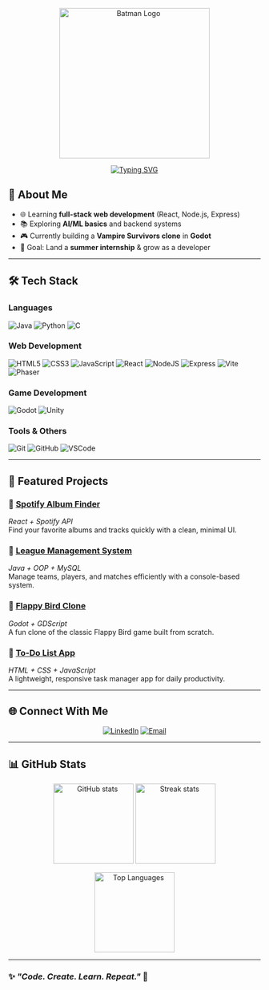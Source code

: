<!-- 🦇 Batman Header -->
<p align="center">
  <img src="https://upload.wikimedia.org/wikipedia/commons/8/8a/Batman_logo.svg" alt="Batman Logo" width="300"/>
</p>

<!-- Typing Animation -->
<p align="center">
  <a href="https://github.com/raahim152">
    <img src="https://readme-typing-svg.herokuapp.com?font=Fira+Code&size=26&pause=1000&color=FFD700&center=true&vCenter=true&width=650&lines=Web+Developer;Game+Developer;Software+Engineer+in+Making" alt="Typing SVG" />
  </a>
</p>


## 👋 **About Me**

* 🌐 Learning **full-stack web development** (React, Node.js, Express)  
* 📚 Exploring **AI/ML basics** and backend systems  
* 🎮 Currently building a **Vampire Survivors clone** in **Godot**  
* 🎯 Goal: Land a **summer internship** & grow as a developer  

---

## 🛠️ **Tech Stack**

### **Languages**

![Java](https://img.shields.io/badge/Java-000000?style=for-the-badge&logo=openjdk&logoColor=FFD700)
![Python](https://img.shields.io/badge/Python-000000?style=for-the-badge&logo=python&logoColor=FFD700)
![C](https://img.shields.io/badge/C-000000?style=for-the-badge&logo=c&logoColor=FFD700)

### **Web Development**

![HTML5](https://img.shields.io/badge/HTML5-000000?style=for-the-badge&logo=html5&logoColor=FFD700)
![CSS3](https://img.shields.io/badge/CSS3-000000?style=for-the-badge&logo=css3&logoColor=FFD700)
![JavaScript](https://img.shields.io/badge/JavaScript-000000?style=for-the-badge&logo=javascript&logoColor=FFD700)
![React](https://img.shields.io/badge/React-000000?style=for-the-badge&logo=react&logoColor=FFD700)
![NodeJS](https://img.shields.io/badge/Node.js-000000?style=for-the-badge&logo=node.js&logoColor=FFD700)
![Express](https://img.shields.io/badge/Express-000000?style=for-the-badge&logo=express&logoColor=FFD700)
![Vite](https://img.shields.io/badge/Vite-000000?style=for-the-badge&logo=vite&logoColor=FFD700)
![Phaser](https://img.shields.io/badge/Phaser-000000?style=for-the-badge&logo=phaser&logoColor=FFD700)

### **Game Development**

![Godot](https://img.shields.io/badge/Godot-000000?style=for-the-badge&logo=godot-engine&logoColor=FFD700)
![Unity](https://img.shields.io/badge/Unity-000000?style=for-the-badge&logo=unity&logoColor=FFD700)

### **Tools & Others**

![Git](https://img.shields.io/badge/Git-000000?style=for-the-badge&logo=git&logoColor=FFD700)
![GitHub](https://img.shields.io/badge/GitHub-000000?style=for-the-badge&logo=github&logoColor=FFD700)
![VSCode](https://img.shields.io/badge/VS%20Code-000000?style=for-the-badge&logo=visual-studio-code&logoColor=FFD700)

---

## 📌 **Featured Projects**

### 🔹 [Spotify Album Finder](https://github.com/raahim152/Spotify-Album-Finder)

*React + Spotify API*  
Find your favorite albums and tracks quickly with a clean, minimal UI.

### 🔹 [League Management System](https://github.com/raahim152/League-Management-System)

*Java + OOP + MySQL*  
Manage teams, players, and matches efficiently with a console-based system.

### 🔹 [Flappy Bird Clone](https://github.com/raahim152/FlappyBirdClone)

*Godot + GDScript*  
A fun clone of the classic Flappy Bird game built from scratch.

### 🔹 [To-Do List App](https://github.com/raahim152/ToDoList)

*HTML + CSS + JavaScript*  
A lightweight, responsive task manager app for daily productivity.

---

## 🌐 **Connect With Me**

<p align="center">
  <a href="https://www.linkedin.com/in/raahim-asad/" target="_blank"><img src="https://img.shields.io/badge/LinkedIn-000000?style=for-the-badge&logo=linkedin&logoColor=FFD700" alt="LinkedIn"/></a>
  <a href="mailto:raahim.asad@example.com"><img src="https://img.shields.io/badge/Email-000000?style=for-the-badge&logo=gmail&logoColor=FFD700" alt="Email"/></a>
</p>

---

## 📊 **GitHub Stats**

<p align="center">
  <img src="https://github-readme-stats.vercel.app/api?username=raahim152&show_icons=true&theme=vision-friendly-dark&title_color=FFD700&icon_color=FFD700&text_color=FFFFFF&bg_color=000000" alt="GitHub stats" height="160"/>
  <img src="https://github-readme-streak-stats.herokuapp.com/?user=raahim152&theme=highcontrast&fire=FFD700&ring=FFD700&currStreakLabel=FFD700&sideNums=FFD700&currStreakNum=FFD700" alt="Streak stats" height="160"/>
</p>

<p align="center">
  <img src="https://github-readme-stats.vercel.app/api/top-langs/?username=raahim152&layout=compact&title_color=FFD700&text_color=FFD700&bg_color=000000" alt="Top Languages" height="160"/>
</p>

---

### ✨ *"Code. Create. Learn. Repeat."* 🦇

